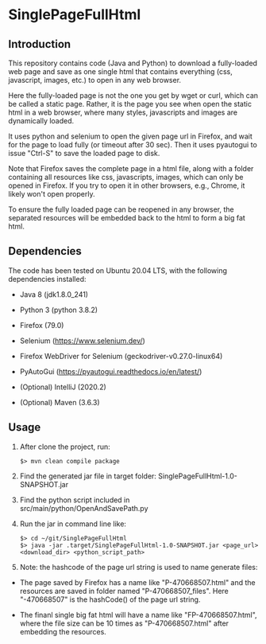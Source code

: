 # SinglePageFullHtml

## Introduction

This repository contains code (Java and Python) to download a fully-loaded web page and save as one single html that contains everything (css, javascript, images, etc.) to open in any web browser.

Here the fully-loaded page is not the one you get by wget or curl, which can be called a static page. Rather, it is the page you see when open the static html in a web browser, where many styles, javascripts and images are dynamically loaded.

It uses python and selenium to open the given page url in Firefox, and wait for the page to load fully (or timeout after 30 sec). Then it uses pyautogui to issue "Ctrl-S" to save the loaded page to disk.

Note that Firefox saves the complete page in a html file, along with a folder containing all resources like css, javascripts, images, which can only be opened in Firefox. If you try to open it in other browsers, e.g., Chrome, it likely won't open properly.

To ensure the fully loaded page can be reopened in any browser, the separated resources will be embedded back to the html to form a big fat html.

## Dependencies

The code has been tested on Ubuntu 20.04 LTS, with the following dependencies installed:

 - Java 8 (jdk1.8.0_241)
 - Python 3 (python 3.8.2)
 - Firefox (79.0)
 - Selenium (https://www.selenium.dev/)
 - Firefox WebDriver for Selenium (geckodriver-v0.27.0-linux64)
 - PyAutoGui (https://pyautogui.readthedocs.io/en/latest/)
 
 - (Optional) IntelliJ (2020.2)
 - (Optional) Maven (3.6.3)
 
 ## Usage
 
 1. After clone the project, run:
    ```
    $> mvn clean compile package
    ```
 2. Find the generated jar file in target folder: SinglePageFullHtml-1.0-SNAPSHOT.jar
 
 3. Find the python script included in src/main/python/OpenAndSavePath.py
 
 4. Run the jar in command line like:
    ```
    $> cd ~/git/SinglePageFullHtml
    $> java -jar .target/SinglePageFullHtml-1.0-SNAPSHOT.jar <page_url> <download_dir> <python_script_path>
    ```
 5. Note: the hashcode of the page url string is used to name generate files:
  - The page saved by Firefox has a name like "P-470668507.html" and the resources are saved in folder named "P-470668507_files". Here "-470668507" is the hashCode() of the page url string. 
 
  - The finanl single big fat html will have a name like "FP-470668507.html", where the file size can be 10 times as "P-470668507.html" after embedding the resources.
 
 
